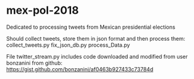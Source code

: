 # mex-pol-2018
Dedicated to processing tweets from Mexican presidential elections

Should collect tweets, store them in json format and then process them:
collect_tweets.py
fix_json_db.py
process_Data.py

File twitter_stream.py includes code downloaded and modified from user bonzanini from github:
https://gist.github.com/bonzanini/af0463b927433c73784d

